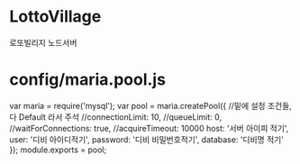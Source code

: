 # LottoVillage

로또빌리지 노드서버


# config/maria.pool.js

var maria = require('mysql');
var pool = maria.createPool({
    //밑에 설정 조건들, 다 Default 라서 주석
    //connectionLimit: 10,
    //queueLimit: 0,
    //waitForConnections: true,
    //acquireTimeout: 10000
    host: '서버 아이피 적기',
    user: '디비 아이디적기',
    password: '디비 비밀번호적기',
    database: '디비명 적기'
});
module.exports = pool;
